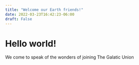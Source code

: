 ```yaml
---
title: "Welcome our Earth friends!"
date: 2022-03-23T16:42:23-06:00
draft: False
---
```


# Hello world!

We come to speak of the wonders of joining The Galatic Union